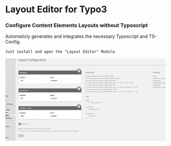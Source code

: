 # Layout Editor for Typo3
### Configure Content Elements Layouts without Typoscript

Automaticly generates and integrates the necessary Typoscript and TS-Config.
```
Just install and open the "Layout Editor" Module.
```
![Alt text](screenshot.jpg?raw=true "Screenshot")